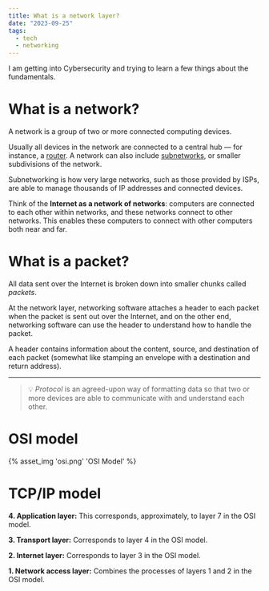 ```yaml
---
title: What is a network layer?
date: "2023-09-25"
tags:
  - tech
  - networking
---
```


I am getting into Cybersecurity and trying to learn a few things about the fundamentals.

# What is a network?

A network is a group of two or more connected computing devices.

<!-- excerpt -->

Usually all devices in the network are connected to a central hub — for instance, a [router](https://www.cloudflare.com/learning/network-layer/what-is-a-router/). A network can also include [subnetworks](https://www.cloudflare.com/learning/network-layer/what-is-a-subnet/), or smaller subdivisions of the network.

Subnetworking is how very large networks, such as those provided by ISPs, are able to manage thousands of IP addresses and connected devices.

Think of the **Internet as a network of networks**: computers are connected to each other within networks, and these networks connect to other networks. This enables these computers to connect with other computers both near and far.

# What is a packet?

All data sent over the Internet is broken down into smaller chunks called _packets_.

At the network layer, networking software attaches a header to each packet when the packet is sent out over the Internet, and on the other end, networking software can use the header to understand how to handle the packet.

A header contains information about the content, source, and destination of each packet (somewhat like stamping an envelope with a destination and return address).

---

> 💡 <em>Protocol</em> is an agreed-upon way of formatting data so that two or more devices are able to communicate with and understand each other.

# OSI model

{% asset_img 'osi.png' 'OSI Model' %}

# TCP/IP model

**4. Application layer:** This corresponds, approximately, to layer 7 in the OSI model.

**3. Transport layer:** Corresponds to layer 4 in the OSI model.

**2. Internet layer:** Corresponds to layer 3 in the OSI model.

**1. Network access layer:** Combines the processes of layers 1 and 2 in the OSI model.
